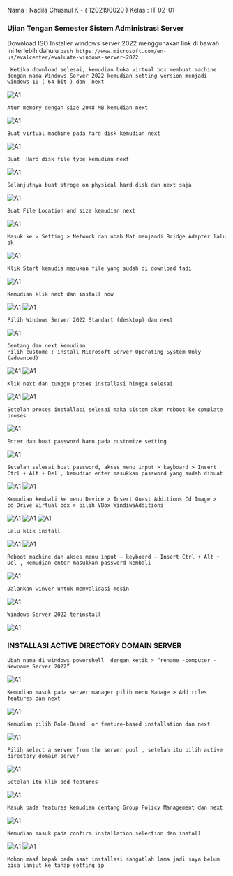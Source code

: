 Nama : Nadila Chusnul K - ( 1202190020 ) 
Kelas : IT 02-01 

 ### Ujian Tengan Semester Sistem Administrasi Server 
Download ISO Installer windows server 2022 menggunakan link di bawah ini terlebih dahulu 
      ```bash
    https://www.microsoft.com/en-us/evalcenter/evaluate-windows-server-2022
    ```

     Ketika download selesai, kemudian buka virtual box membuat machine  dengan nama Windows Server 2022 kemudian setting version menjadi windows 10 ( 64 bit ) dan  next 
![A1](Aset/p1.jpg)
        
    Atur memory dengan size 2048 MB kemudian next 
![A1](Aset/p2.jpg)

    Buat virtual machine pada hard disk kemudian next 
![A1](Aset/p3.jpg)

    Buat  Hard disk file type kemudian next
![A1](Aset/p4.jpg)

    Selanjutnya buat stroge on physical hard disk dan next saja 
![A1](Aset/p5.jpg)

    Buat File Location and size kemudian next 
![A1](Aset/p6.jpg)

    Masuk ke > Setting > Network dan ubah Nat menjandi Bridge Adapter lalu ok 
![A1](Aset/p7.jpg)

    Klik Start kemudia masukan file yang sudah di download tadi 
![A1](Aset/p8.jpg)

    Kemudian klik next dan install now
![A1](Aset/p9.jpg)
![A1](Aset/p27.jpg)

    Pilih Windows Server 2022 Standart (desktop) dan next
![A1](Aset/p10.jpg)

    Centang dan next kemudian 
    Pilih custome : install Microsoft Server Operating System Only (advanced)
![A1](Aset/p11.jpg)
![A1](Aset/p12.jpg)

    Klik next dan tunggu proses installasi hingga selesai 
![A1](Aset/p13.jpg)
![A1](Aset/p14.jpg)

    Setelah proses installasi selesai maka sistem akan reboot ke cpmplate proses
![A1](Aset/p15.jpg)

    Enter dan buat password baru pada customize setting 
![A1](Aset/p16.jpg)

    Setelah selesai buat password, akses menu input > keyboard > Insert Ctrl + Alt + Del , kemudian enter masukkan password yang sudah dibuat 
![A1](Aset/p17.jpg)
![A1](Aset/p18.jpg)

    Kemudian kembali ke menu Device > Insert Guest Additions Cd Image >  cd Drive Virtual box > pilih VBox WindiwsAdditions
![A1](Aset/p19.jpg)
![A1](Aset/p20.jpg)
![A1](Aset/p21.jpg)

    Lalu klik install 
![A1](Aset/p22.jpg)
![A1](Aset/p23.jpg)

    Reboot machine dan akses menu input – keyboard – Insert Ctrl + Alt + Del , kemudian enter masukkan password kembali 
![A1](Aset/p24.jpg)

    Jalankan winver untuk memvalidasi mesin 
![A1](Aset/p25.jpg)

    Windows Server 2022 terinstall 
![A1](Aset/p26.jpg)

###  INSTALLASI ACTIVE DIRECTORY DOMAIN SERVER 

    Ubah nama di windows powershell  dengan ketik > “rename -computer -Newname Server 2022” 
![A1](Aset/p28.jpg)

    Kemudian masuk pada server manager pilih menu Manage > Add roles features dan next 
![A1](Aset/p29.jpg)

    Kemudian pilih Role-Based  or feature-based installation dan next 
![A1](Aset/p30.jpg)

    Pilih select a server from the server pool , setelah itu pilih active directory domain server 
![A1](Aset/p31.jpg)

    Setelah itu klik add features 
![A1](Aset/p32.jpg)

    Masuk pada features kemudian centang Group Policy Management dan next 
![A1](Aset/p33.jpg)

    Kemudian masuk pada confirm installation selection dan install 
![A1](Aset/p34.jpg)
![A1](Aset/p35.jpg)

    Mohon maaf bapak pada saat installasi sangatlah lama jadi saya belum bisa lanjut ke tahap setting ip 
